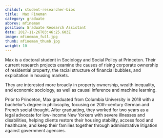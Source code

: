 ```yaml
---
childof: student-researcher-bios
title:  Max Fineman
category: graduate
abbrev: mfineman
position: Graduate Research Assistant
date: 2017-11-26T03:46:25.603Z
image: mfineman_full.jpg
thumb: mfineman_thumb.jpg
weight: 10
---
```

Max is a doctoral student in Sociology and Social Policy at Princeton. Their current research projects examine the causes of rising corporate ownership of residential property, the racial structure of financial bubbles, and exploitation in housing markets.

They are interested more broadly in property ownership, wealth inequality, and economic sociology, as well as causal inference and machine learning.

Prior to Princeton, Max graduated from Columbia University in 2018 with a bachelor’s degree in philosophy, focusing on 20th-century German and French social thought. After graduating, they worked for two years as a legal advocate for low-income New Yorkers with severe illnesses and disabilities, helping clients restore their housing stability, access food and healthcare, and keep their families together through administrative litigation against government agencies.